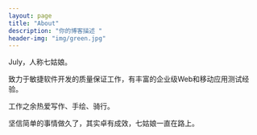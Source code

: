 ```yaml
---
layout: page
title: "About"
description: "你的博客描述 " 
header-img: "img/green.jpg"
---
```


July，人称七姑娘。

致力于敏捷软件开发的质量保证工作，有丰富的企业级Web和移动应用测试经验。

工作之余热爱写作、手绘、骑行。

坚信简单的事情做久了，其实卓有成效，七姑娘一直在路上。






